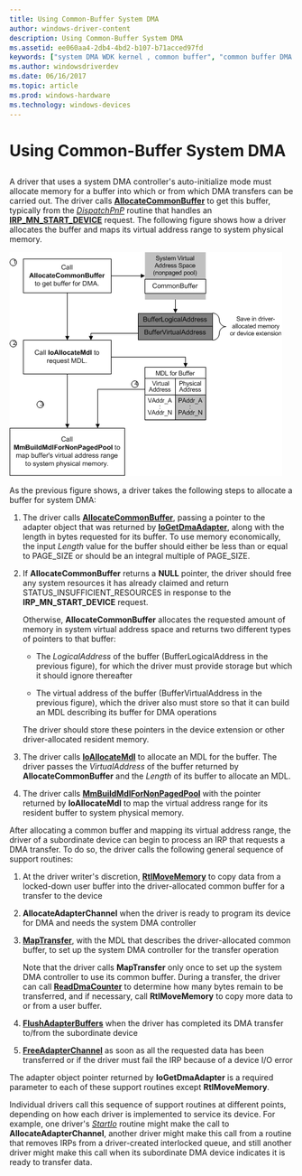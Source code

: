 ```yaml
---
title: Using Common-Buffer System DMA
author: windows-driver-content
description: Using Common-Buffer System DMA
ms.assetid: ee060aa4-2db4-4bd2-b107-b71acced97fd
keywords: ["system DMA WDK kernel , common buffer", "common buffer DMA WDK kernel", "DMA transfers WDK kernel , common buffer", "AllocateCommonBuffer", "auto-initialize mode WDK DMA", "continuous DMA WDK kernel"]
ms.author: windowsdriverdev
ms.date: 06/16/2017
ms.topic: article
ms.prod: windows-hardware
ms.technology: windows-devices
---
```


# Using Common-Buffer System DMA


## <a href="" id="ddk-using-common-buffer-system-dma-kg"></a>


A driver that uses a system DMA controller's auto-initialize mode must allocate memory for a buffer into which or from which DMA transfers can be carried out. The driver calls [**AllocateCommonBuffer**](https://msdn.microsoft.com/library/windows/hardware/ff540575) to get this buffer, typically from the [*DispatchPnP*](https://msdn.microsoft.com/library/windows/hardware/ff543341) routine that handles an [**IRP\_MN\_START\_DEVICE**](https://msdn.microsoft.com/library/windows/hardware/ff551749) request. The following figure shows how a driver allocates the buffer and maps its virtual address range to system physical memory.

![diagram illustrating how a driver allocates a common buffer for system dma](images/3hlsysbf.png)

As the previous figure shows, a driver takes the following steps to allocate a buffer for system DMA:

1.  The driver calls [**AllocateCommonBuffer**](https://msdn.microsoft.com/library/windows/hardware/ff540575), passing a pointer to the adapter object that was returned by [**IoGetDmaAdapter**](https://msdn.microsoft.com/library/windows/hardware/ff549220), along with the length in bytes requested for its buffer. To use memory economically, the input *Length* value for the buffer should either be less than or equal to PAGE\_SIZE or should be an integral multiple of PAGE\_SIZE.

2.  If **AllocateCommonBuffer** returns a **NULL** pointer, the driver should free any system resources it has already claimed and return STATUS\_INSUFFICIENT\_RESOURCES in response to the **IRP\_MN\_START\_DEVICE** request.

    Otherwise, **AllocateCommonBuffer** allocates the requested amount of memory in system virtual address space and returns two different types of pointers to that buffer:

    -   The *LogicalAddress* of the buffer (BufferLogicalAddress in the previous figure), for which the driver must provide storage but which it should ignore thereafter

    -   The virtual address of the buffer (BufferVirtualAddress in the previous figure), which the driver also must store so that it can build an MDL describing its buffer for DMA operations

    The driver should store these pointers in the device extension or other driver-allocated resident memory.

3.  The driver calls [**IoAllocateMdl**](https://msdn.microsoft.com/library/windows/hardware/ff548263) to allocate an MDL for the buffer. The driver passes the *VirtualAddress* of the buffer returned by **AllocateCommonBuffer** and the *Length* of its buffer to allocate an MDL.

4.  The driver calls [**MmBuildMdlForNonPagedPool**](https://msdn.microsoft.com/library/windows/hardware/ff554498) with the pointer returned by **IoAllocateMdl** to map the virtual address range for its resident buffer to system physical memory.

After allocating a common buffer and mapping its virtual address range, the driver of a subordinate device can begin to process an IRP that requests a DMA transfer. To do so, the driver calls the following general sequence of support routines:

1.  At the driver writer's discretion, [**RtlMoveMemory**](https://msdn.microsoft.com/library/windows/hardware/ff562030) to copy data from a locked-down user buffer into the driver-allocated common buffer for a transfer to the device

2.  **AllocateAdapterChannel** when the driver is ready to program its device for DMA and needs the system DMA controller

3.  [**MapTransfer**](https://msdn.microsoft.com/library/windows/hardware/ff554402), with the MDL that describes the driver-allocated common buffer, to set up the system DMA controller for the transfer operation

    Note that the driver calls **MapTransfer** only once to set up the system DMA controller to use its common buffer. During a transfer, the driver can call [**ReadDmaCounter**](https://msdn.microsoft.com/library/windows/hardware/ff560782) to determine how many bytes remain to be transferred, and if necessary, call **RtlMoveMemory** to copy more data to or from a user buffer.

4.  [**FlushAdapterBuffers**](https://msdn.microsoft.com/library/windows/hardware/ff545917) when the driver has completed its DMA transfer to/from the subordinate device

5.  [**FreeAdapterChannel**](https://msdn.microsoft.com/library/windows/hardware/ff546507) as soon as all the requested data has been transferred or if the driver must fail the IRP because of a device I/O error

The adapter object pointer returned by **IoGetDmaAdapter** is a required parameter to each of these support routines except **RtlMoveMemory**.

Individual drivers call this sequence of support routines at different points, depending on how each driver is implemented to service its device. For example, one driver's [*StartIo*](https://msdn.microsoft.com/library/windows/hardware/ff563858) routine might make the call to **AllocateAdapterChannel**, another driver might make this call from a routine that removes IRPs from a driver-created interlocked queue, and still another driver might make this call when its subordinate DMA device indicates it is ready to transfer data.

 

 




